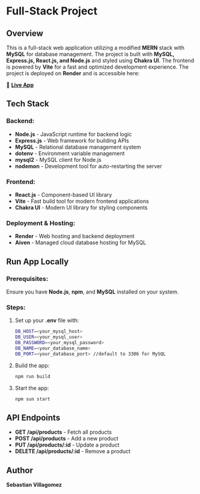 # Full-Stack Project

## Overview

This is a full-stack web application utilizing a modified **MERN** stack with **MySQL** for database management. The project is built with **MySQL, Express.js, React.js, and Node.js** and styled using **Chakra UI**. The frontend is powered by **Vite** for a fast and optimized development experience. The project is deployed on **Render** and is accessible here:

🔗 [**Live App**](https://mern-api-store.onrender.com)

## Tech Stack

### Backend:

- **Node.js** - JavaScript runtime for backend logic
- **Express.js** - Web framework for building APIs
- **MySQL** - Relational database management system
- **dotenv** - Environment variable management
- **mysql2** - MySQL client for Node.js
- **nodemon** - Development tool for auto-restarting the server

### Frontend:

- **React.js** - Component-based UI library
- **Vite** - Fast build tool for modern frontend applications
- **Chakra UI** - Modern UI library for styling components

### Deployment & Hosting:

- **Render** - Web hosting and backend deployment
- **Aiven** - Managed cloud database hosting for MySQL

## Run App Locally

### Prerequisites:

Ensure you have **Node.js**, **npm**, and **MySQL** installed on your system.

### Steps:

1. Set up your **.env** file with:
   ```sh
   DB_HOST=<your_mysql_host>
   DB_USER=<your_mysql_user>
   DB_PASSWORD=<your_mysql_password>
   DB_NAME=<your_database_name>
   DB_PORT=<your_database_port> //default to 3306 for MySQL
   ```
2. Build the app:
   ```sh
   npm run build
   ```
3. Start the app:
   ```sh
   npm sun start
   ```

## API Endpoints

- **GET /api/products** - Fetch all products
- **POST /api/products** - Add a new product
- **PUT /api/products/:id** - Update a product
- **DELETE /api/products/:id** - Remove a product

## Author

**Sebastian Villagomez**